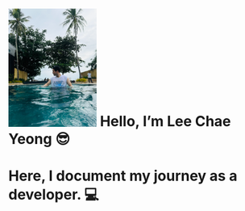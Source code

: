 # <img src="https://github.com/iChaeYeong/IChaeYeong/blob/main/Profile_photo" alt="Profile Image" width="175" /> Hello, I’m Lee Chae Yeong 😎     
# Here, I document my journey as a developer. 💻



<!--
**iChaeYeong/IChaeYeong** is a ✨ _special_ ✨ repository because its `README.md` (this file) appears on your GitHub profile.

Here are some ideas to get you started:

- 🔭 I’m currently working on ...
- 🌱 I’m currently learning ...
- 👯 I’m looking to collaborate on ...
- 🤔 I’m looking for help with ...
- 💬 Ask me about ...
- 📫 How to reach me: ...
- 😄 Pronouns: ...
- ⚡ Fun fact: ...
-->
